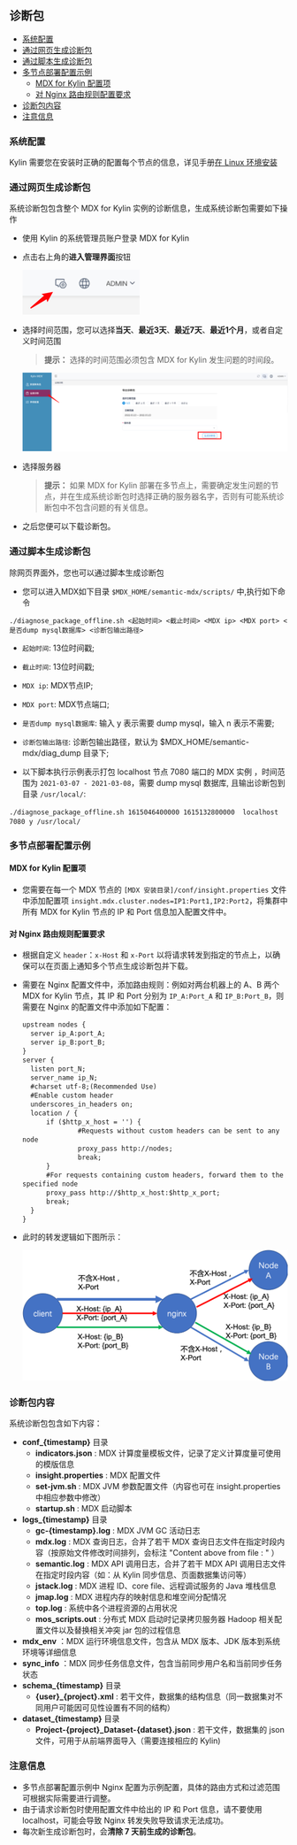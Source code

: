 ## 诊断包

- [系统配置](#系统配置)
- [通过网页生成诊断包](#通过网页生成诊断包)
- [通过脚本生成诊断包](#通过脚本生成诊断包)
- [多节点部署配置示例](#多节点部署配置示例)
	- [MDX for Kylin 配置项](#mdx-for-kylin-配置项)
	- [对 Nginx 路由规则配置要求](#对-nginx-路由规则配置要求)
- [诊断包内容](#诊断包内容)
- [注意信息](#注意信息)

### 系统配置

Kylin 需要您在安装时正确的配置每个节点的信息，详见手册[在 Linux 环境安装](../installation/install_linux.cn.md)

### 通过网页生成诊断包

系统诊断包包含整个 MDX for Kylin 实例的诊断信息，生成系统诊断包需要如下操作

+ 使用 Kylin 的系统管理员账户登录 MDX for Kylin

+ 点击右上角的**进入管理界面**按钮

	![进入管理员页面](images/login_admin.cn.png)

+ 选择时间范围，您可以选择**当天**、**最近3天**、**最近7天**、**最近1个月**，或者自定义时间范围

  > **提示：** 选择的时间范围必须包含 MDX for Kylin 发生问题的时间段。

	![诊断包](images/diagnosis.cn.png) 

+ 选择服务器

  > **提示：** 如果 MDX for Kylin 部署在多节点上，需要确定发生问题的节点，并在生成系统诊断包时选择正确的服务器名字，否则有可能系统诊断包中不包含问题的有关信息。

+ 之后您便可以下载诊断包。

### 通过脚本生成诊断包

除网页界面外，您也可以通过脚本生成诊断包

+ 您可以进入MDX如下目录 `$MDX_HOME/semantic-mdx/scripts/` 中,执行如下命令

`./diagnose_package_offline.sh <起始时间> <截止时间> <MDX ip> <MDX port> <是否dump mysql数据库> <诊断包输出路径>`

- `起始时间`: 13位时间戳;

- `截止时间`: 13位时间戳;

- `MDX ip`: MDX节点IP;

- `MDX port`: MDX节点端口;

- `是否dump mysql数据库`: 输入 y 表示需要 dump mysql，输入 n 表示不需要;

- `诊断包输出路径`: 诊断包输出路径，默认为 $MDX_HOME/semantic-mdx/diag_dump 目录下;

- 以下脚本执行示例表示打包 localhost 节点 7080 端口的 MDX 实例 ，时间范围为 `2021-03-07 - 2021-03-08`，需要 dump mysql 数据库, 且输出诊断包到目录 `/usr/local/`:

`./diagnose_package_offline.sh 1615046400000 1615132800000  localhost 7080 y /usr/local/`


### 多节点部署配置示例

#### MDX for Kylin 配置项

+ 您需要在每一个 MDX 节点的 `[MDX 安装目录]/conf/insight.properties` 文件中添加配置项  `insight.mdx.cluster.nodes=IP1:Port1,IP2:Port2`，将集群中所有 MDX for Kylin 节点的 IP 和 Port 信息加入配置文件中。

#### 对 Nginx 路由规则配置要求 

+ 根据自定义 `header`：`x-Host` 和 `x-Port` 以将请求转发到指定的节点上，以确保可以在页面上通知多个节点生成诊断包并下载。

+ 需要在 Nginx 配置文件中，添加路由规则：例如对两台机器上的 A、B 两个 MDX for Kylin 节点，其 IP 和 Port 分别为 `IP_A:Port_A` 和 `IP_B:Port_B`，则需要在 Nginx 的配置文件中添加如下配置：

  ```properties
  upstream nodes {
  	server ip_A:port_A;
  	server ip_B:port_B;
  }
  server {
  	listen port_N;
  	server_name ip_N;
  	#charset utf-8;(Recommended Use)
  	#Enable custom header
  	underscores_in_headers on;
  	location / {
  		if ($http_x_host = '') {
  				#Requests without custom headers can be sent to any node
  				proxy_pass http://nodes;
  				break;
  		}
  		#For requests containing custom headers, forward them to the specified node
  		proxy_pass http://$http_x_host:$http_x_port;
  		break;
  	}
  }
  ```

+ 此时的转发逻辑如下图所示：

	![架构示意图](images/architecture.cn.png)

### 诊断包内容

系统诊断包包含如下内容：

+ **conf_{timestamp}** 目录
  + **indicators.json** : MDX 计算度量模板文件，记录了定义计算度量可使用的模版信息
  + **insight.properties** : MDX 配置文件
  + **set-jvm.sh** : MDX JVM 参数配置文件（内容也可在 insight.properties 中相应参数中修改）
  + **startup.sh** : MDX 启动脚本
+ **logs_{timestamp}** 目录
  + **gc-{timestamp}.log** : MDX JVM GC 活动日志
  + **mdx.log** : MDX 查询日志，合并了若干 MDX 查询日志文件在指定时段内容（按原始文件修改时间排列，会标注 "Content above from file : " ）
  + **semantic.log** : MDX API 调用日志，合并了若干 MDX API 调用日志文件在指定时段内容（如：从 Kylin 同步信息、页面数据集访问等）
  + **jstack.log** : MDX 进程 ID、core file、远程调试服务的 Java 堆栈信息
  + **jmap.log** : MDX 进程内存的映射信息和堆空间分配情况
  + **top.log** : 系统中各个进程资源的占用状况
  + **mos_scripts.out** : 分布式 MDX 启动时记录拷贝服务器 Hadoop 相关配置文件以及替换相关冲突 jar 包的过程信息
+ **mdx_env** ：MDX 运行环境信息文件，包含从 MDX 版本、JDK 版本到系统环境等详细信息
+ **sync_info** ：MDX 同步任务信息文件，包含当前同步用户名和当前同步任务状态
+ **schema_{timestamp}** 目录
  + **{user}_{project}.xml** : 若干文件，数据集的结构信息（同一数据集对不同用户可能因可见性设置有不同的结构）
+ **dataset_{timestamp}** 目录
  + **Project-{project}_Dataset-{dataset}.json** : 若干文件，数据集的 json 文件，可用于从前端界面导入（需要连接相应的 Kylin)

### 注意信息

+ 多节点部署配置示例中 Nginx 配置为示例配置，具体的路由方式和过滤范围可根据实际需要进行调整。
+ 由于请求诊断包时使用配置文件中给出的 IP 和 Port 信息，请不要使用 localhost，可能会导致 Nginx 转发失败导致请求无法成功。
+ 每次新生成诊断包时，会**清除 7 天前生成的诊断包**。
